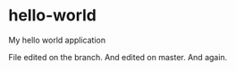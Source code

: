 # hello-world
My hello world application

File edited on the branch.
And edited on master.
And again.
